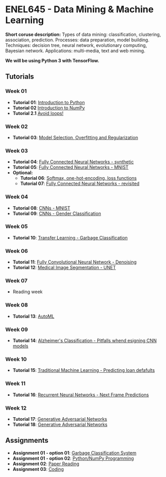 # ENEL645 - Data Mining & Machine Learning

**Short coruse description:** Types of data mining: classification, clustering, association, prediction. 
Processes: data preparation, model building. Techniques: decision tree, neural network, 
evolutionary computing, Bayesian network. Applications: multi-media, text and web mining.

**We will be using Python 3 with TensorFlow.**

## Tutorials

### Week 01   
- **Tutorial 01**: [Introduction to Python](JNotebooks/tutorial01-python.ipynb)
- **Tutorial 02** [Introduction to NumPy](JNotebooks/tutorial02-numpy.ipynb)
- **Tutorial 2.1** [Avoid loops!](JNotebooks/tutorial02_1_python_sumpy_programming_style.ipynb)


### Week 02
- **Tutorial 03**: [Model Selection, Overfitting and Regularization](JNotebooks/tutorial03-overfitting_regularization.ipynb)

### Week 03
- **Tutorial 04**: [Fully Connected Neural Networks - synthetic](JNotebooks/tutorial04_fully_connected_neural_network_2D_synthetic_example.ipynb)
- **Tutorial 05**: [Fully Connected Neural Networks - MNIST](JNotebooks/tutorial08_step_by_step_MNIST_digits_classification.ipynb)
- **Optional:**
	- **Tutorial 06**: [Softmax, one-hot-encoding, loss functions](JNotebooks/tutorial07_softmax_one_hot_encoding_loss_functions.ipynb) 
	- **Tutorial 07**: [Fully Connected Neural Networks - revisited](JNotebooks/tutorial09_fully_connected_neural_networks_revisited.ipynb)


### Week 04
- **Tutorial 08**: [CNNs - MNIST](JNotebooks/tutorial10_step_by_step_MNIST_digits_classification_cnn.ipynb)
- **Tutorial 09**: [CNNs - Gender Classification](JNotebooks/gender_classification.ipynb)

### Week 05
- **Tutorial 10**: [Transfer Learning - Garbage Classification](JNotebooks/transfer_learning_imagenet.ipynb)


### Week 06
- **Tutorial 11**: [Fully Convolutional Neural Network - Denoising](JNotebooks/denoising-1d.ipynb)
- **Tutorial 12**: [Medical Image Segmentation - UNET](https://github.com/rmsouza01/ENEL645/tree/master/SLURM/unet-segmentation)

### Week 07
- Reading week

### Week 08
- **Tutorial 13**: [AutoML](https://github.com/mklasby/automl_tutorial)

### Week 09
- **Tutorial 14**: [Alzheimer's Classification - Pitfalls whend esigning CNN models](JNotebooks/alzheimer_classificiation.ipynb)

### Week 10
- **Tutorial 15**: [Traditional Machine Learning - Predicting loan defafults](JNotebooks/traditional_ml_balanced_rf.ipynb)


### Week 11
- **Tutorial 16**: [Recurrent Neural Networks - Next Frame Predictions](JNotebooks/next_frame_video_prediction_with_convLSTMs.ipynb)

### Week 12
- **Tutorial 17**: [Generative Adversarial Networks](JNotebooks/tutorial15_generative_adversarial_networks.ipynb)
- **Tutorial 18**: [Generative Adversarial Networks](JNotebooks/domain-adversarial-network-mnist-mnistm.ipynb)



## Assignments
- **Assignment 01 - option 01**: [Garbage Classification System](Rubric/assignment01-option01-system-design-assignment.pdf)
- **Assignment 01 - option 02**: [Python/NumPy Programming](Assignments/assignment01-python-numpy-programming.ipynb)
- **Assignment 02**: [Paper Reading](Rubric/assignment02_paper_reading.pdf)
- **Assignment 03**: [Coding](Assignments/assignment03.ipynb)
